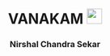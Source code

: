<h1 align="center">VANAKAM 
  <img src="https://media.giphy.com/media/hvRJCLFzcasrR4ia7z/giphy.gif"  width="30px"></h1>


<h3 align="center"> Nirshal Chandra Sekar</h3>
